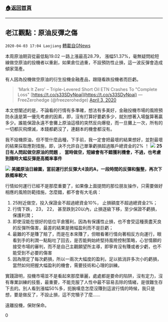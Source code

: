 ###  [:house:返回首頁](https://github.com/ourhimalayas/txt)
---

## 老江觀點：原油反彈之傷
`2020-04-03 17:04 Laojiang` [轉載自GNews](https://gnews.org/zh-hant/161253/)

本周原油期貨從最低點19.02 一路上漲最高28.79， 漲幅51.37%，毫無疑問給短線做空原油的投機者以重創，如果倉位過重，不設預防性止損，這一波反彈會造成傾家蕩產。



有人因為投機做空原油的衍生投機金融產品，跟隨看跌投機者而巨虧。

> 'Mark It Zero' – Triple-Levered Short Oil ETN Crashes To "Complete Loss" [https://t.co/s33SDyNpai](https://t.co/s33SDyNpai)
> — FreeZerohedge (@freezerohedge) [April 3, 2020](https://twitter.com/freezerohedge/status/1246128816826671105?ref_src=twsrc%5Etfw)

本文想闡述的是，不論看的行情有多準確，想法有多美好，金融投機市場的風險預防永遠是第一優先考慮的因素，即，沒有打算好要虧多少，就別想著入場盤算著贏多少。誰能保證永遠不會攤上原油這樣的突然反向爆發，而一旦攤上一次，所有的一切都灰飛煙滅，本錢都虧沒了，連翻本的機會都沒有。

我不投機原油，但不管什麼品種，下手前，我一定會把最壞的結果想好，並對最壞的結果採取應對措施，即，決不允許自己單筆虧損超過賬戶總資金的2% ！
![](https://s3-ap-northeast-1.amazonaws.com/news.guo.offload.media/wp-content/uploads/2020/04/03163905/image-11.png) **25日有人問起做空原油的問題** ， **當時做空，短線會有不錯獲利機會，不過，也考慮到隨時大幅反彈是高概率事件** 

![](https://s3-ap-northeast-1.amazonaws.com/news.guo.offload.media/wp-content/uploads/2020/04/03164427/image-12.png) **美國原油日線圖，當前運行於反彈大4浪的A，一段時間的反彈和盤整，再次下跌概率較大** 


行情如何運行已經不是那麼重要了，如果像上面提問的那位朋友操作，只需要做好相應的風險防範措施，怎麼錯，都不會有大毛病：

1. 25附近做空，投入保證金不超過總資金10%， 止損額度不超過總資金2%；
2. 行情下跌， 23， 22， 甚至跌到20以內，止損逐級下移，至少保證不虧損，保護利潤；
3. 即使沒能在很好的低位平倉獲利，因為有保護性止損，也不會受這種喪盡天良的反彈所傷害，最差的結果是微幅盈利而不是巨虧；
4. 最難的不是賺了賠了，而是在本來賺了，但眼看著行情向著相反方向運行，眼看到手的利潤一點點吐了回去，是否能夠始終堅持風險控制策略，心甘情願的接受市場的審判，而不是自己主觀願望所主導，即寧肯沒有賺或者少虧，也不能受到不必要的傷害
5. 因為限定了每次虧損，所以一兩次大幅度的盈利，足以抵消許多次小的虧損，當然如何把握大幅盈利的機會，需要技術和心理的訓練。




實踐證明，投機市場並不是看起來那麼華麗，處處都是要命的陷阱，沒有定力，沒有專業訓練的技藝，最重要，不能克服了人性中最不容易去除的情緒，是很難生存下去的。別人看到漲幅50%多，扼腕嘆息怎麼沒賺到這波行情的時候，我只是想，要是做反了，不設止損，這不完犢子了麼……



遠離投機，保財保命。

0
